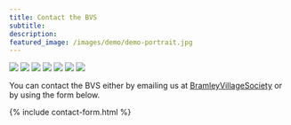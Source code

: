 ```yaml
---
title: Contact the BVS
subtitle: 
description: 
featured_image: /images/demo/demo-portrait.jpg
---
```


<div class="gallery" data-columns="8">
    <img src="{{site.url}}/images/des.png">
    <img src="{{site.url}}/images/margaret.png">
    <img src="{{site.url}}/images/richard.png">
    <img src="{{site.url}}/images/joe.png">
    <img src="{{site.url}}/images/rosemarie.png">
    <img src="{{site.url}}/images/diane 2.png">
    <img src="{{site.url}}/images/steven.png">   
</div>     

You can contact the BVS either by emailing us at [BramleyVillageSociety](mailto:BramleyVillageSociety@gmail.com) or by using the form below.

{% include contact-form.html %}

